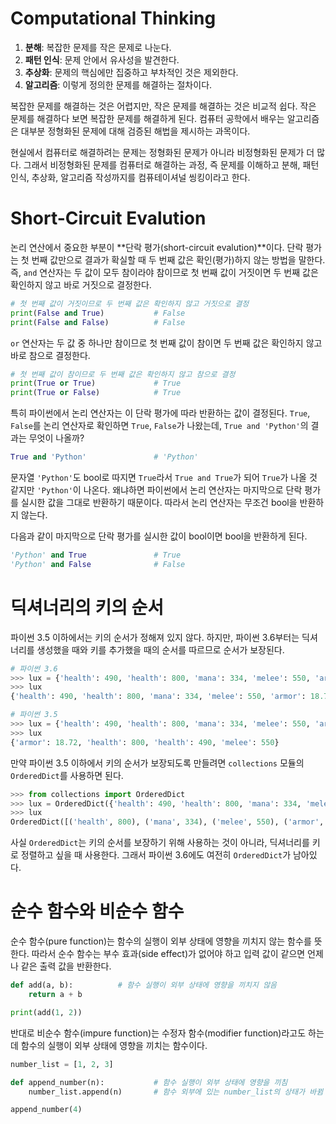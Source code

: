  Computational Thinking
 ======================

1. **분해**: 복잡한 문제를 작은 문제로 나눈다.
2. **패턴 인식**: 문제 안에서 유사성을 발견한다.
3. **추상화**: 문제의 핵심에만 집중하고 부차적인 것은 제외한다.
4. **알고리즘**: 이렇게 정의한 문제를 해결하는 절차이다.

복잡한 문제를 해결하는 것은 어렵지만, 작은 문제를 해결하는 것은 비교적 쉽다. 작은 문제를 해결하다 보면 복잡한 문제를 해결하게 된다. 컴퓨터 공학에서 배우는 알고리즘은 대부분 정형화된 문제에 대해 검증된 해법을 제시하는 과목이다.

현실에서 컴퓨터로 해결하려는 문제는 정형화된 문제가 아니라 비정형화된 문제가 더 많다. 그래서 비정형화된 문제를 컴퓨터로 해결하는 과정, 즉 문제를 이해하고 분해, 패턴 인식, 추상화, 알고리즘 작성까지를 컴퓨테이셔널 씽킹이라고 한다.



Short-Circuit Evalution
=======================

논리 연산에서 중요한 부분이 **단락 평가(short-circuit evalution)**이다. 단락 평가는 첫 번째 값만으로 결과가 확실할 때 두 번째 값은 확인(평가)하지 않는 방법을 말한다. 즉, `and` 연산자는 두 값이 모두 참이라야 참이므로 첫 번째 값이 거짓이면 두 번째 값은 확인하지 않고 바로 거짓으로 결정한다.

```python
# 첫 번째 값이 거짓이므로 두 번째 값은 확인하지 않고 거짓으로 결정
print(False and True)           # False
print(False and False)          # False
```

`or` 연산자는 두 값 중 하나만 참이므로 첫 번째 값이 참이면 두 번째 값은 확인하지 않고 바로 참으로 결정한다.

```python
# 첫 번째 값이 참이므로 두 번째 값은 확인하지 않고 참으로 결정
print(True or True)             # True
print(True or False)            # True
```

특히 파이썬에서 논리 연산자는 이 단락 평가에 따라 반환하는 값이 결정된다. `True`, `False`를 논리 연산자로 확인하면 `True`, `False`가 나왔는데, `True and 'Python'`의 결과는 무엇이 나올까?

```python
True and 'Python'               # 'Python'
```

문자열 `'Python'`도 bool로 따지면 `True`라서 `True and True`가 되어 `True`가 나올 것 같지만 `'Python'`이 나온다. 왜냐하면 파이썬에서 논리 연산자는 마지막으로 단락 평가를 실시한 값을 그대로 반환하기 때문이다. 따라서 논리 연산자는 무조건 bool을 반환하지 않는다.

다음과 같이 마지막으로 단락 평가를 실시한 값이 bool이면 bool을 반환하게 된다.

```python
'Python' and True               # True
'Python' and False              # False
```



딕셔너리의 키의 순서
====================

파이썬 3.5 이하에서는 키의 순서가 정해져 있지 않다. 하지만, 파이썬 3.6부터는 딕셔너리를 생성했을 때와 키를 추가했을 때의 순서를 따르므로 순서가 보장된다.

```python
# 파이썬 3.6
>>> lux = {'health': 490, 'health': 800, 'mana': 334, 'melee': 550, 'armor': 18.72}
>>> lux
{'health': 490, 'health': 800, 'mana': 334, 'melee': 550, 'armor': 18.72}
```

```python
# 파이썬 3.5
>>> lux = {'health': 490, 'health': 800, 'mana': 334, 'melee': 550, 'armor': 18.72}
>>> lux
{'armor': 18.72, 'health': 800, 'health': 490, 'melee': 550}
```

만약 파이썬 3.5 이하에서 키의 순서가 보장되도록 만들려면 `collections` 모듈의 `OrderedDict`를 사용하면 된다.

```python
>>> from collections import OrderedDict
>>> lux = OrderedDict({'health': 490, 'health': 800, 'mana': 334, 'melee': 550, 'armor': 18.72})
>>> lux
OrderedDict([('health', 800), ('mana', 334), ('melee', 550), ('armor', 18.72)])
```

사실 `OrderedDict`는 키의 순서를 보장하기 위해 사용하는 것이 아니라, 딕셔너리를 키로 정렬하고 싶을 때 사용한다. 그래서 파이썬 3.6에도 여전히 `OrderedDict`가 남아있다.



순수 함수와 비순수 함수
=======================

순수 함수(pure function)는 함수의 실행이 외부 상태에 영향을 끼치지 않는 함수를 뜻한다. 따라서 순수 함수는 부수 효과(side effect)가 없어야 하고 입력 값이 같으면 언제나 같은 출력 값을 반환한다.

```python
def add(a, b):          # 함수 실행이 외부 상태에 영향을 끼치지 않음
    return a + b

print(add(1, 2))
```

반대로 비순수 함수(impure function)는 수정자 함수(modifier function)라고도 하는데 함수의 실행이 외부 상태에 영향을 끼치는 함수이다.

```python
number_list = [1, 2, 3]

def append_number(n):           # 함수 실행이 외부 상태에 영향을 끼침
    number_list.append(n)       # 함수 외부에 있는 number_list의 상태가 바뀜

append_number(4)
```